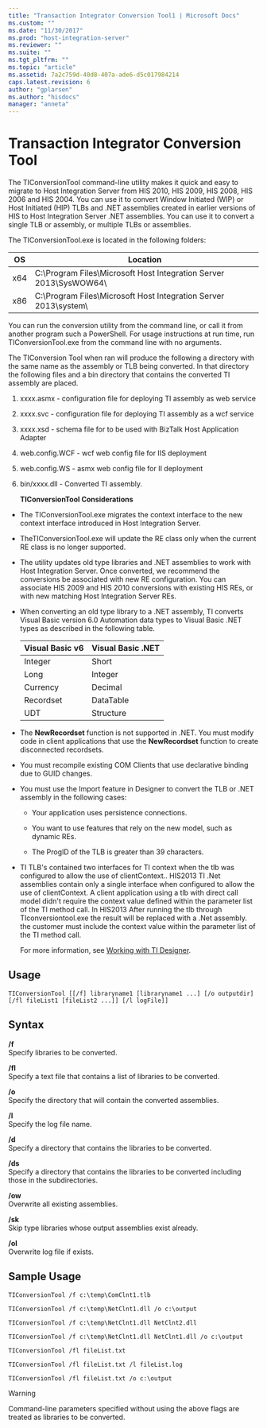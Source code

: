 ```yaml
---
title: "Transaction Integrator Conversion Tool1 | Microsoft Docs"
ms.custom: ""
ms.date: "11/30/2017"
ms.prod: "host-integration-server"
ms.reviewer: ""
ms.suite: ""
ms.tgt_pltfrm: ""
ms.topic: "article"
ms.assetid: 7a2c759d-40d8-407a-ade6-d5c017984214
caps.latest.revision: 6
author: "gplarsen"
ms.author: "hisdocs"
manager: "anneta"
---
```

# Transaction Integrator Conversion Tool
The TIConversionTool command-line utility makes it quick and easy to migrate to Host Integration Server from HIS 2010, HIS 2009, HIS 2008, HIS 2006 and HIS 2004. You can use it to convert Window Initiated (WIP) or Host Initiated (HIP) TLBs and .NET assemblies created in earlier versions of HIS to Host Integration Server .NET assemblies. You can use it to convert a single TLB or assembly, or multiple TLBs or assemblies.  

 The TIConversionTool.exe is located in the following folders:  


| OS  |                             Location                              |
|-----|-------------------------------------------------------------------|
| x64 | C:\Program Files\Microsoft Host Integration Server 2013\SysWOW64\ |
| x86 |  C:\Program Files\Microsoft Host Integration Server 2013\system\  |

 You can run the conversion utility from the command line, or call it from another program such a PowerShell. For usage instructions at run time, run TIConversionTool.exe from the command line with no arguments.  

 The TIConversion Tool when ran will produce the following a directory with the same name as the assembly or TLB being converted.  In that directory the following files and a bin directory that contains the converted TI assembly are placed.  

1. xxxx.asmx - configuration file for deploying  TI assembly as web service  

2. xxxx.svc - configuration file for deploying TI assembly as a wcf service  

3. xxxx.xsd - schema file for to be used with BizTalk Host Application Adapter  

4. web.config.WCF - wcf web config file for IIS deployment  

5. web.config.WS - asmx web config file for II deployment  

6. bin/xxxx.dll - Converted TI assembly.  

   **TIConversionTool Considerations**  

- The TIConversionTool.exe migrates the context interface to the new context interface introduced in Host Integration Server.  

- TheTIConversionTool.exe will update the RE class only when the current RE class is no longer supported.  

- The utility updates old type libraries and .NET assemblies to work with Host Integration Server. Once converted, we recommend the conversions be associated with new RE configuration.  You can associate HIS 2009 and HIS 2010 conversions with existing HIS REs, or with new matching Host Integration Server REs.  

- When converting an old type library to a .NET assembly, TI converts Visual Basic version 6.0 Automation data types to Visual Basic .NET types as described in the following table.  


  | Visual Basic v6 | Visual Basic .NET |
  |-----------------|-------------------|
  |     Integer     |       Short       |
  |      Long       |      Integer      |
  |    Currency     |      Decimal      |
  |    Recordset    |     DataTable     |
  |       UDT       |     Structure     |


- The **NewRecordset** function is not supported in .NET. You must modify code in client applications that use the **NewRecordset** function to create disconnected recordsets.  

- You must recompile existing COM Clients that use declarative binding due to GUID changes.  

- You must use the Import feature in Designer to convert the TLB or .NET assembly in the following cases:  

  -   Your application uses persistence connections.  

  -   You want to use features that rely on the new model, such as dynamic REs.  

  -   The ProgID of the TLB is greater than 39 characters.  

- TI TLB's contained two interfaces for TI context when the tlb  was configured to allow the use of clientContext.. HIS2013 TI .Net assemblies contain only a single interface when configured to allow the use of clientContext.  A client application using a tlb with direct call model didn't require the context value defined within the parameter list of the TI method call. In HIS2013 After running the tlb through TIconversiontool.exe the result will be replaced with a .Net assembly.  the customer must include the context value within the parameter list of the TI method call.  

  For more information, see [Working with TI Designer](../core/working-with-ti-designer1.md).  

## Usage  

```  
TIConversionTool [[/f] libraryname1 [libraryname1 ...] [/o outputdir] [/fl fileList1 [fileList2 ...]] [/l logFile]]  
```  

## Syntax  
 **/f**  
 Specify libraries to be converted.  

 **/fl**  
 Specify a text file that contains a list of libraries to be converted.  

 **/o**  
 Specify the directory that will contain the converted assemblies.  

 **/l**  
 Specify the log file name.  

 **/d**  
 Specify a directory that contains the libraries to be converted.  

 **/ds**  
 Specify a directory that contains the libraries to be converted including those in the subdirectories.  

 **/ow**  
 Overwrite all existing assemblies.  

 **/sk**  
 Skip type libraries whose output assemblies exist already.  

 **/ol**  
 Overwrite log file if exists.  

## Sample Usage  

```  
TIConversionTool /f c:\temp\ComClnt1.tlb  

TIConversionTool /f c:\temp\NetClnt1.dll /o c:\output  

TIConversionTool /f c:\temp\NetClnt1.dll NetClnt2.dll  

TIConversionTool /f c:\temp\NetClnt1.dll NetClnt1.dll /o c:\output  

TIConversionTool /fl fileList.txt  

TIConversionTool /fl fileList.txt /l fileList.log  

TIConversionTool /fl fileList.txt /o c:\output  

```  

> [!WARNING]
>  Command-line parameters specified without using the above flags are treated as libraries to be converted.